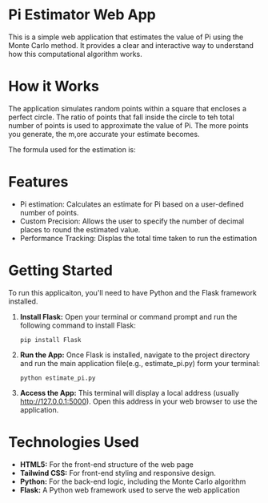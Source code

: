 # Pi Estimator Web App
This is a simple web application that estimates the value of Pi using the Monte Carlo method. It provides a clear and interactive way to understand how this computational algorithm works. 

# How it Works
The application simulates random points within a square that encloses a perfect circle. The ratio of points that fall inside the circle to teh total number of points is used to approximate the value of Pi. The more points you generate, the m,ore accurate your estimate becomes.

The formula used for the estimation is:

# Features
* Pi estimation: Calculates an estimate for Pi based on a user-defined number of points.
* Custom Precision: Allows the user to specify the number of decimal places to round the estimated value.
* Performance Tracking: Displas the total time taken to run the estimation


# Getting Started
To run this applicaiton, you'll need to have Python and the Flask framework installed.
1. **Install Flask:** Open your terminal or command prompt and run the following command to install Flask:
   ```
   pip install Flask
   ```
3. **Run the App:** Once Flask is installed, navigate to the project directory and run the main application file(e.g., estimate_pi.py) form your terminal:
   ```
   python estimate_pi.py
   ```
5. **Access the App:** This terminal will display a local address (usually http://127.0.0.1:5000). Open this address in your web browser to use the application.

# Technologies Used
  * **HTML5:** For the front-end structure of the web page
  * **Tailwind CSS:** For front-end styling and responsive design.
  * **Python:** For the back-end logic, including the Monte Carlo algorithm
  * **Flask:** A Python web framework used to serve the web application
